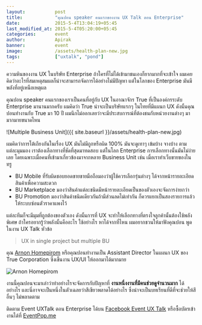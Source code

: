 ```yaml
---
layout:           post
title:            "คุณปอน speaker คนแรกของงาน UX Talk ตอน Enterprise"
date:             2015-5-4T13:04:19+05:45
last_modified_at: 2015-5-4T05:20:00+05:45
categories:       event
author:           Apirak
banner:           event
image:            /assets/health-plan-new.jpg
tags:             ["uxtalk", "pond"]
---
```


ความหินของงาน UX ในบริษัท Enterprise ถ้าใครที่ไม่ได้เข้ามาชนเองก็ยากมากที่จะเข้าใจ ผมเคยคิดว่าอะไรที่สมเหตุสมผลก็น่าจะสามารถจัดการได้อย่างไม่มีปัญหา แต่ในโลกของ Enterprise มันมีพลังที่อยู่เหนือเหตุผล

คุณปอน speaker คนแรกของเราเป็นคนที่อยู่กับ UX ในอาณาจักร True ที่เป็นองค์กรระดับ Enterprise มานานมากครับ ผมคิดว่า True น่าจะเป็นบริษัทแรกๆ ในไทยที่มีแผนก UX ดังนั้นคุณปอนทำงานกับ True มา 10 ปี ผมนึกไม่ออกเลยว่าจะมีประสบการณ์ที่ต้องชนกับหน่วยงานต่างๆ มามากมายขนาดไหน

![Multiple Business Unit]({{ site.baseurl }}/assets/health-plan-new.jpg)

ผมคิดว่าการโต้เถียงกันในเรื่อง UX มันไม่มีถูกหรือผิด 100% มันจะดูเทาๆ เข้มบ้าง จางบ้าง ตามแต่ละมุมมอง เราต้องเลือกทางที่ชัดที่สุดมาทดสอบ แต่ในโลก Enterprise การเลือกทางนั้นมันไม่ง่ายเลย โดยเฉพาะเมื่อคนที่เข้ามาเกี่ยวข้องมาจากหลาย Business Unit เช่น เมื่อเราทำเว็บขายของในทรู

<!--more-->

* BU Mobile ที่รับผิดชอบยอดขายขายมือถือมองว่าผู้ใช้ควรเลือกรุ่นต่างๆ ได้จากหน้ารายละเอียดสินค้าเพื่อความสะดวก
* BU Marketplace มองว่าสินค้าแต่ละชนิดมีหน้ารายละเอียดเป็นของตัวเองจะจัดการง่ายกว่า
* BU Promotion มองว่าสินค้าชนิดเดียวกันถ้ามีส่วนลดไม่เท่ากัน ก็ควรแยกเป็นสองรายการแล้วให้ระบบซ่อนตัวราคาแพงไว้

แต่ละทีมก็จะมีมุมที่ถูกต้องของตัวเอง ดังนั้นการที่ UX จะทำให้เลือกทางที่ตรงใจลูกค้านั้นต้องใช้พลังพิเศษ ถ้าใครอยากรู้ว่าพลังนั้นคืออะไร ใช้อย่างไร หาได้จากที่ไหน ผมอยากชวนให้มาฟังคุณปอน พูดในงาน UX Talk หัวข้อ

> UX in single project but multiple BU

คุณ [Arnon Homepirom](https://www.linkedin.com/profile/view?id=49564674) หรือคุณปอนทำงานเป็น Assistant Director ในแผนก UX ของ True Corporation ซึ่งเข็นงาน UX/UI ให้ออกมาได้มากมาย

<img src="{{ site.baseurl }}/assets/arnon_homepirom.jpg" alt="Arnon Homepirom" />

งานนี้คุณปอนจะมาเล่าว่าทำอย่างไรจะจัดการกับปัญหาที่ **งานหนึ่งงานที่มีคนช่วยดูจำนวนมาก** ได้อย่างไร และนี่อาจจะเป็นหนึ่งในตัวเฉลยว่าสีเขียวพลาดได้อย่างไร ซึ่งน่าจะเป็นบทเรียนที่ดีที่จะช่วยให้สีอื่นๆ ไม่พลาดตาม

ติดตาม Event UXTalk ตอน Enterprise ได้บน [Facebook Event UX Talk](https://www.facebook.com/events/974799639217996/) หรือซื้อบัตรเข้างานได้ที่ [EventPop.me](https://www.eventpop.me/e/55)

